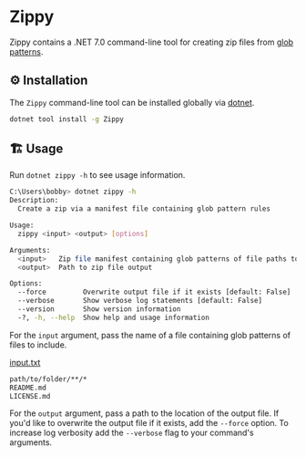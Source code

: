 # Zippy

Zippy contains a .NET 7.0 command-line tool for creating zip files from [glob patterns](https://en.wikipedia.org/wiki/Glob_(programming)).

## ⚙️ Installation

The `Zippy` command-line tool can be installed globally via [dotnet](https://dotnet.microsoft.com/).

```sh
dotnet tool install -g Zippy
```

## 🏗️ Usage

Run `dotnet zippy -h` to see usage information.

```sh
C:\Users\bobby> dotnet zippy -h
Description:
  Create a zip via a manifest file containing glob pattern rules

Usage:
  zippy <input> <output> [options]

Arguments:
  <input>   Zip file manifest containing glob patterns of file paths to include
  <output>  Path to zip file output

Options:
  --force         Overwrite output file if it exists [default: False]
  --verbose       Show verbose log statements [default: False]
  --version       Show version information
  -?, -h, --help  Show help and usage information
```

For the `input` argument, pass the name of a file containing glob patterns of files to include. 

[input.txt](./input.txt)
```txt
path/to/folder/**/*
README.md
LICENSE.md
```

For the `output` argument, pass a path to the location of the output file. If you'd like to overwrite the output file if it exists, add the `--force` option. To increase log verbosity add the `--verbose` flag to your command's arguments.
